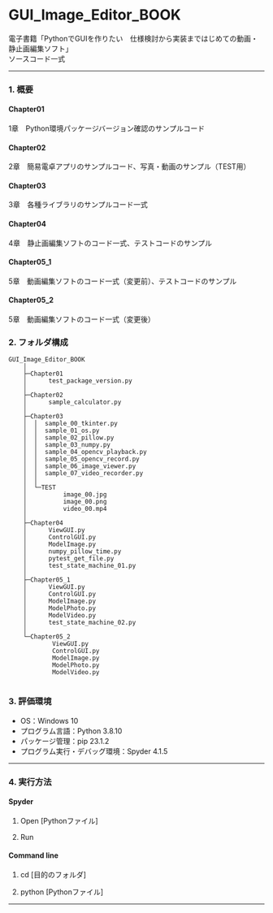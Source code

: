 # GUI_Image_Editor_BOOK
電子書籍「PythonでGUIを作りたい　仕様検討から実装まではじめての動画・静止画編集ソフト」  
ソースコード一式

---

### 1. 概要

#### Chapter01

1章　Python環境パッケージバージョン確認のサンプルコード


#### Chapter02

2章　簡易電卓アプリのサンプルコード、写真・動画のサンプル（TEST用）


#### Chapter03

3章　各種ライブラリのサンプルコード一式


#### Chapter04

4章　静止画編集ソフトのコード一式、テストコードのサンプル


#### Chapter05_1

5章　動画編集ソフトのコード一式（変更前）、テストコードのサンプル


#### Chapter05_2

5章　動画編集ソフトのコード一式（変更後）


### 2. フォルダ構成

```
GUI_Image_Editor_BOOK
    │  
    ├─Chapter01
    │      test_package_version.py
    │      
    ├─Chapter02
    │      sample_calculator.py
    │      
    ├─Chapter03
    │  │  sample_00_tkinter.py
    │  │  sample_01_os.py
    │  │  sample_02_pillow.py
    │  │  sample_03_numpy.py
    │  │  sample_04_opencv_playback.py
    │  │  sample_05_opencv_record.py
    │  │  sample_06_image_viewer.py
    │  │  sample_07_video_recorder.py
    │  │  
    │  └─TEST
    │          image_00.jpg
    │          image_00.png
    │          video_00.mp4
    │          
    ├─Chapter04
    │      ViewGUI.py
    │      ControlGUI.py
    │      ModelImage.py
    │      numpy_pillow_time.py
    │      pytest_get_file.py
    │      test_state_machine_01.py
    │      
    ├─Chapter05_1
    │      ViewGUI.py
    │      ControlGUI.py
    │      ModelImage.py
    │      ModelPhoto.py
    │      ModelVideo.py
    │      test_state_machine_02.py
    │      
    └─Chapter05_2
            ViewGUI.py
            ControlGUI.py
            ModelImage.py
            ModelPhoto.py
            ModelVideo.py
        
```

### 3. 評価環境

- OS：Windows 10  
- プログラム言語：Python 3.8.10  
- パッケージ管理：pip 23.1.2  
- プログラム実行・デバッグ環境：Spyder 4.1.5

---

### 4. 実行方法

#### Spyder
1. Open  [Pythonファイル]

2. Run

#### Command line
1. cd [目的のフォルダ]

2. python [Pythonファイル]

---
